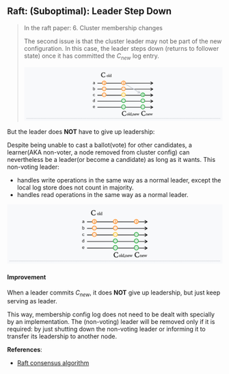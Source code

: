## Raft: (Suboptimal): Leader Step Down

> In the raft paper:
> 6. Cluster membership changes
>
> The second issue is that the cluster leader may not be part of the new configuration.
> In this case, the leader steps down (returns to follower state) once it has committed the $C_{new}$ log entry.
>
> ![](./raft-leader-step-down-std.jpeg)

But the leader does **NOT** have to give up leadership:

Despite being unable to cast a ballot(vote) for other candidates, a learner(AKA
non-voter, a node removed from cluster config) can nevertheless be a leader(or
become a candidate) as long as it wants. This non-voting leader:

- handles write operations in the same way as a normal leader, except the local log store does not count in majority.
- handles read operations in the same way as a normal leader.

![](./raft-leader-step-down-optimize.jpeg)

#### Improvement

When a leader commits $C_{new}$, it does **NOT** give up leadership, but just
keep serving as leader.

This way, membership config log does not need to be dealt with specially by an
implementation. The (non-voting) leader will be removed only if it is required:
by just shutting down the non-voting leader or informing it to transfer its
leadership to another node.


**References**:

- [Raft consensus algorithm](https://raft.github.io/)
